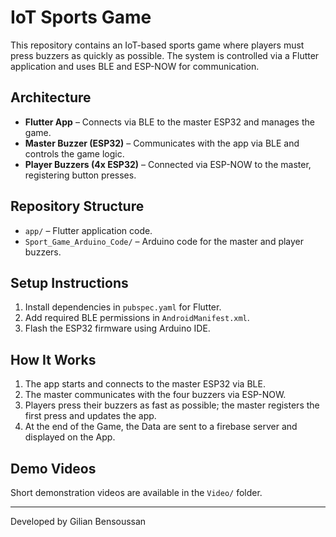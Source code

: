 # IoT Sports Game

This repository contains an IoT-based sports game where players must press buzzers as quickly as possible. The system is controlled via a Flutter application and uses BLE and ESP-NOW for communication.

## Architecture
- **Flutter App** – Connects via BLE to the master ESP32 and manages the game.
- **Master Buzzer (ESP32)** – Communicates with the app via BLE and controls the game logic.
- **Player Buzzers (4x ESP32)** – Connected via ESP-NOW to the master, registering button presses.

## Repository Structure
- `app/` – Flutter application code.
- `Sport_Game_Arduino_Code/` – Arduino code for the master and player buzzers.

## Setup Instructions
1. Install dependencies in `pubspec.yaml` for Flutter.
2. Add required BLE permissions in `AndroidManifest.xml`.
3. Flash the ESP32 firmware using Arduino IDE.

## How It Works
1. The app starts and connects to the master ESP32 via BLE.
2. The master communicates with the four buzzers via ESP-NOW.
3. Players press their buzzers as fast as possible; the master registers the first press and updates the app.
4. At the end of the Game, the Data are sent to a firebase server and displayed on the App.

## Demo Videos
Short demonstration videos are available in the `Video/` folder.

---
Developed by Gilian Bensoussan

